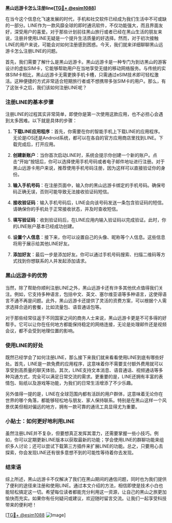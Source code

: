 **黑山远游卡怎么注册line[[TG💪+ @esim1088](https://t.me/s/esim1088)]**

在当今这个信息化飞速发展的时代，手机和社交软件已经成为我们生活中不可或缺的一部分。LINE作为一款风靡全球的即时通讯软件，不仅功能强大，而且界面友好，深受用户的喜爱。对于那些计划前往黑山旅行或者已经在黑山生活的朋友来说，注册并使用LINE无疑是一个提升生活质量的好选择。然而，对于初次接触LINE的用户来说，可能会对如何注册感到困惑。今天，我们就来详细聊聊黑山远游卡怎么注册LINE的问题。

首先，我们需要了解什么是黑山远游卡。黑山远游卡是一种专门为到访黑山的游客设计的虚拟SIM卡，它能够帮助用户在当地享受无缝的移动网络服务。与传统的实体SIM卡相比，黑山远游卡无需更换手机卡槽，只需通过eSIM技术即可轻松激活。这种便捷的方式非常适合短期旅行者或不想携带多张SIM卡的用户。那么，有了这张卡之后，我们该如何注册LINE呢？

### 注册LINE的基本步骤

注册LINE的过程其实非常简单，即使你是第一次使用这款应用，也不必担心会遇到太多困难。以下就是具体的步骤：

1. **下载LINE应用程序**：首先，你需要在你的智能手机上下载LINE的应用程序。无论是iOS还是Android系统，都可以在各自的官方应用商店里找到LINE。下载完成后，打开应用。

2. **创建新账户**：当你首次启动LINE时，系统会提示你创建一个新的账户。点击“开始”按钮后，你可以选择使用手机号码或者电子邮件地址进行注册。对于黑山远游卡用户来说，推荐使用手机号码注册，因为这样可以直接验证你的身份。

3. **输入手机号码**：在注册页面中，输入你的黑山远游卡绑定的手机号码。确保号码正确无误，否则可能导致无法接收验证码短信。

4. **接收验证码**：输入手机号码后，LINE会向该号码发送一条包含验证码的短信。请确保你的手机处于正常接收状态，并及时查收短信。

5. **填写验证码**：收到验证码后，在LINE应用内输入验证码以完成验证。此时，你的LINE账户基本已经成功创建。

6. **设置个人信息**：接下来，你可以设置自己的头像、昵称等个人信息。这些信息将用于展示给其他LINE好友。

7. **添加好友**：最后一步是添加好友。你可以通过手机号码搜索、扫描二维码等方式找到你想联系的人并发起添加请求。

### 黑山远游卡的优势

当然，除了帮助你顺利注册LINE之外，黑山远游卡还有许多其他优点值得我们关注。例如，它支持多种语言，包括中文、英文、塞尔维亚语等多种语言，这使得语言不通不再是问题。此外，黑山远游卡还提供了灵活的资费方案，可以根据个人需求选择合适的套餐，比如流量包、语音通话包等。

对于那些经常往返于不同国家之间的商务人士来说，黑山远游卡更是不可多得的好帮手。它可以让你在任何地方都能保持稳定的网络连接，无论是处理邮件还是视频会议，都不会受到地理位置的影响。

### 使用LINE的好处

既然已经学会了如何注册LINE，那么接下来我们就来看看使用LINE到底有哪些好处。首先，LINE是一款免费的应用程序，这意味着你不需要支付额外费用就可以享受到高质量的聊天体验。其次，LINE支持文本消息、语音通话、视频通话等多种沟通方式，完全可以满足日常交流的需求。更重要的是，LINE还拥有丰富的表情包、贴纸以及游戏等功能，为我们的日常生活增添了不少乐趣。

另外值得一提的是，LINE在全球范围内都有活跃的用户群体，这意味着无论你在世界的哪个角落，都能够轻松地与朋友、家人保持联系。特别是在黑山这样一个风景优美但相对偏远的地方，拥有一款可靠的通讯工具显得尤为重要。

### 小贴士：如何更好地利用LINE

虽然注册LINE并不复杂，但要想真正发挥其潜力，还需要掌握一些小技巧。例如，你可以定期更新LINE版本以获取最新的功能；学会使用LINE的群聊功能来组织多人讨论；还可以尝试下载第三方插件来扩展LINE的功能。总之，只要用心去探索，你会发现LINE还有很多意想不到的可能性等待着你去发现。

### 结束语

综上所述，黑山远游卡不仅解决了我们在黑山期间的通信问题，同时也为我们提供了便利的途径来注册和使用LINE。通过本文介绍的方法，相信即使是技术小白也能轻松搞定这一切。希望每位读者都能充分利用这一资源，让自己的黑山之旅更加愉快而充实。如果你有任何疑问或建议，欢迎随时留言交流。让我们一起享受科技带来的便利吧！

[[TG💪+ @esim1088](https://t.me/s/esim1088) ![Image](https://i.postimg.cc/4NQfJmqS/Snipaste-2025-05-13-00-14-12.png)]